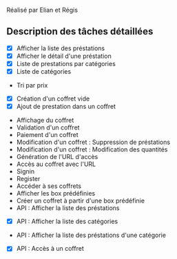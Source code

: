 Réalisé par Elian et Régis 

## Description des tâches détaillées

- [x] Afficher la liste des préstations
- [x] Afficher le détail d'une préstation
- [x] Liste de prestations par catégories
- [x] Liste de catégories
- Tri par prix
- [x] Création d'un coffret vide
- [x] Ajout de prestation dans un coffret
- Affichage du coffret
- Validation d'un coffret
- Paiement d'un coffret
- Modification d'un coffret : Suppression de préstations
- Modification d'un coffret : Modification des quantités
- Génération de l'URL d'accès
- Accès au coffret avec l'URL
- Signin
- Register
- Accéder à ses coffrets
- Afficher les box prédéfinies
- Créer un coffret à partir d'une box prédéfinie
- API : Afficher la liste des préstations
- [x] API : Afficher la liste des catégories
- API : Afficher la liste des préstations d'une catégorie
- [x] API : Accès à un coffret


